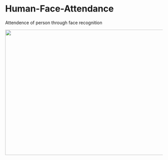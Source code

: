 # Human-Face-Attendance
Attendence of person through face recognition


   <img src="https://github.com/Mukhriddin19980901/Human-Face-Attendance/blob/main/images/video.gif" height="400" width="600" />
